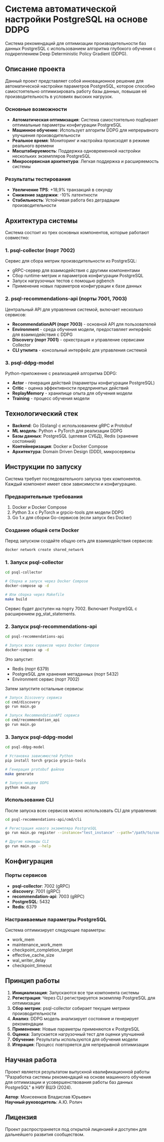# Система автоматической настройки PostgreSQL на основе DDPG

Система рекомендаций для оптимизации производительности баз данных PostgreSQL с использованием алгоритма глубокого обучения с подкреплением Deep Deterministic Policy Gradient (DDPG).

## Описание проекта

Данный проект представляет собой инновационное решение для автоматической настройки параметров PostgreSQL, которое способно самостоятельно оптимизировать работу базы данных, повышая её производительность в условиях высоких нагрузок.

### Основные возможности

- **Автоматическая оптимизация**: Система самостоятельно подбирает оптимальные параметры конфигурации PostgreSQL
- **Машинное обучение**: Использует алгоритм DDPG для непрерывного улучшения производительности
- **Реальное время**: Мониторинг и настройка происходят в режиме реального времени
- **Масштабируемость**: Поддержка одновременной настройки нескольких экземпляров PostgreSQL
- **Микросервисная архитектура**: Легкая поддержка и расширяемость системы

### Результаты тестирования

- **Увеличение TPS**: +18,9% транзакций в секунду
- **Снижение задержки**: -10% латентности
- **Стабильность**: Устойчивая работа без деградации производительности

## Архитектура системы

Система состоит из трех основных компонентов, которые работают совместно:

### 1. psql-collector (порт 7002)
Сервис для сбора метрик производительности из PostgreSQL:
- gRPC-сервер для взаимодействия с другими компонентами
- Сбор runtime-метрик и параметров конфигурации PostgreSQL
- Запуск нагрузочных тестов с помощью pgbench
- Применение новых параметров конфигурации к базе данных

### 2. psql-recommendations-api (порты 7001, 7003)
Центральный API для управления системой, включает несколько сервисов:
- **RecommendationAPI (порт 7003)** - основной API для пользователей
- **Environment** - среда обучения модели, предоставляет интерфейс для взаимодействия с DDPG
- **Discovery (порт 7001)** - оркестрация и управление сервисами Collector
- **CLI утилита** - консольный интерфейс для управления системой

### 3. psql-ddpg-model
Python-приложение с реализацией алгоритма DDPG:
- **Actor** - генерация действий (параметры конфигурации PostgreSQL)
- **Critic** - оценка эффективности предпринятых действий
- **ReplayMemory** - хранилище опыта для обучения модели
- **Training** - процесс обучения модели

## Технологический стек

- **Backend**: Go (Golang) с использованием gRPC и Protobuf
- **ML модель**: Python + PyTorch для реализации DDPG
- **Базы данных**: PostgreSQL (целевая СУБД), Redis (хранение состояний)
- **Контейнеризация**: Docker и Docker Compose
- **Архитектура**: Domain Driven Design (DDD), микросервисы

## Инструкции по запуску

Система требует последовательного запуска трех компонентов. Каждый компонент имеет свои зависимости и конфигурацию.

### Предварительные требования

1. Docker и Docker Compose
2. Python 3.x с PyTorch и grpcio-tools для модели DDPG
3. Go 1.x для сборки Go-сервисов (если запуск без Docker)

### Создание общей сети Docker

Перед запуском создайте общую сеть для взаимодействия сервисов:

```bash
docker network create shared_network
```

### 1. Запуск psql-collector

```bash
cd psql-collector

# Сборка и запуск через Docker Compose
docker-compose up -d

# Или сборка через Makefile
make build
```

Сервис будет доступен на порту 7002. Включает PostgreSQL с расширением pg_stat_statements.

### 2. Запуск psql-recommendations-api

```bash
cd psql-recommendations-api

# Запуск всех сервисов через Docker Compose
docker-compose up -d
```

Это запустит:
- Redis (порт 6379)
- PostgreSQL для хранения метаданных (порт 5432)
- Environment сервис (порт 7002)

Затем запустите остальные сервисы:

```bash
# Запуск Discovery сервиса
cd cmd/discovery
go run main.go

# Запуск RecommendationAPI сервиса
cd cmd/recommendation_api  
go run main.go
```

### 3. Запуск psql-ddpg-model

```bash
cd psql-ddpg-model

# Установка зависимостей Python
pip install torch grpcio grpcio-tools

# Генерация protobuf файлов
make generate

# Запуск модели DDPG
python main.py
```

### Использование CLI

После запуска всех сервисов можно использовать CLI для управления:

```bash
cd psql-recommendations-api/cmd/cli

# Регистрация нового экземпляра PostgreSQL
go run main.go register --instance="test_instance" --path="/path/to/config.yaml"

# Другие команды CLI
go run main.go --help
```

## Конфигурация

### Порты сервисов
- **psql-collector**: 7002 (gRPC)
- **discovery**: 7001 (gRPC)  
- **recommendation-api**: 7003 (gRPC)
- **PostgreSQL**: 5432
- **Redis**: 6379

### Настраиваемые параметры PostgreSQL
Система оптимизирует следующие параметры:
- work_mem
- maintenance_work_mem
- checkpoint_completion_target
- effective_cache_size
- wal_writer_delay
- checkpoint_timeout

## Принцип работы

1. **Инициализация**: Запускаются все три компонента системы
2. **Регистрация**: Через CLI регистрируется экземпляр PostgreSQL для оптимизации
3. **Сбор метрик**: psql-collector собирает текущие метрики производительности
4. **Анализ**: DDPG модель анализирует состояние и генерирует рекомендации
5. **Применение**: Новые параметры применяются к PostgreSQL
6. **Оценка**: Запускается нагрузочный тест для оценки улучшений
7. **Обучение**: Результаты используются для обучения модели
8. **Итерация**: Процесс повторяется для непрерывной оптимизации

## Научная работа

Проект является результатом выпускной квалификационной работы "Разработка системы рекомендаций на основе машинного обучения для оптимизации и усовершенствования работы баз данных PostgreSQL" в НИУ ВШЭ (2024).

**Автор**: Моисеенков Владислав Юрьевич  
**Научный руководитель**: А.Ю. Ролич

## Лицензия

Проект распространяется под открытой лицензией и доступен для дальнейшего развития сообществом.
